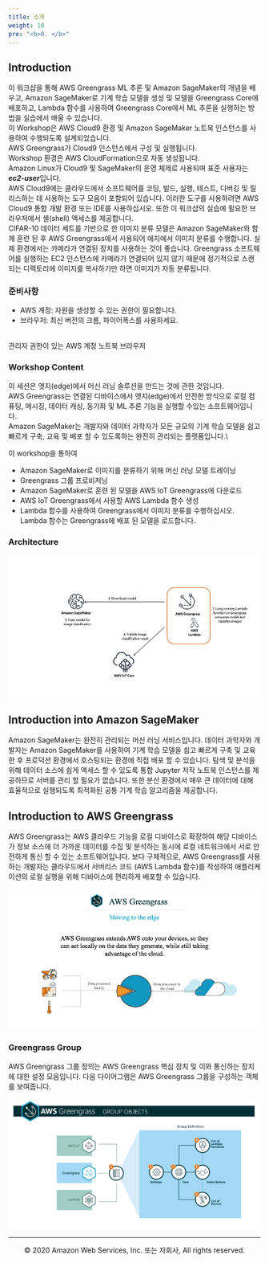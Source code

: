 ```yaml
---
title: 소개
weight: 10
pre: "<b>0. </b>"
---
```


## Introduction

이 워크샵을 통해 AWS Greengrass ML 추론 및 Amazon SageMaker의 개념을 배우고, Amazon SageMaker로 기계 학습 모델을 생성 및 모델을 Greengrass Core에 배포하고, Lambda 함수를 사용하여 Greengrass Core에서 ML 추론을 실행하는 방법을 실습에서 배울 수 있습니다. \
이 Workshop은 AWS Cloud9 환경 및 Amazon SageMaker 노트북 인스턴스를 사용하여 수행되도록 설계되었습니다.\
AWS Greengrass가 Cloud9 인스턴스에서 구성 및 실행됩니다. \
Workshop 환경은 AWS CloudFormation으로 자동 생성됩니다. \
Amazon Linux가 Cloud9 및 SageMaker의 운영 체제로 사용되며 표준 사용자는 ***ec2-user***입니다. \
AWS Cloud9에는 클라우드에서 소프트웨어를 코딩, 빌드, 실행, 테스트, 디버깅 및 릴리스하는 데 사용하는 도구 모음이 포함되어 있습니다. 이러한 도구를 사용하려면 AWS Cloud9 통합 개발 환경 또는 IDE를 사용하십시오. 또한 이 워크샵의 실습에 필요한 브라우저에서 셸(shell) 액세스를 제공합니다. \
CIFAR-10 데이터 세트를 기반으로 한 이미지 분류 모델은 Amazon SageMaker와 함께 훈련 된 후 AWS Greengrass에서 사용되어 에지에서 이미지 분류를 수행합니다. 실제 환경에서는 카메라가 연결된 장치를 사용하는 것이 좋습니다. Greengrass 소프트웨어를 실행하는 EC2 인스턴스에 카메라가 연결되어 있지 않기 때문에 정기적으로 스캔되는 디렉토리에 이미지를 복사하기만 하면 이미지가 자동 분류됩니다.

### 준비사항

* AWS 계정: 자원을 생성할 수 있는 권한이 필요합니다.<br/>
* 브라우저: 최신 버전의 크롬, 파이어폭스를 사용하세요.<br/><br/>

관리자 권한이 있는 AWS 계정
노트북
브라우저

### Workshop Content

이 세션은 엣지(edge)에서 머신 러닝 솔루션을 만드는 것에 관한 것입니다.\
AWS Greengrass는 연결된 디바이스에서 엣지(edge)에서 안전한 방식으로 로컬 컴퓨팅, 메시징, 데이터 캐싱, 동기화 및 ML 추론 기능을 실행할 수있는 소프트웨어입니다.\
Amazon SageMaker는 개발자와 데이터 과학자가 모든 규모의 기계 학습 모델을 쉽고 빠르게 구축, 교육 및 배포 할 수 있도록하는 완전히 관리되는 플랫폼입니다.\

이 workshop을 통하여

* Amazon SageMaker로 이미지를 분류하기 위해 머신 러닝 모델 트레이닝
* Greengrass 그룹 프로비저닝
* Amazon SageMaker로 훈련 된 모델을 AWS IoT Greengrass에 다운로드
* AWS IoT Greengrass에서 사용할 AWS Lambda 함수 생성
* Lambda 함수를 사용하여 Greengrass에서 이미지 분류를 수행하십시오. Lambda 함수는 Greengrass에 배포 된 모델을 로드합니다.

### Architecture

![intro_image2.jpg](images/intro_image0.jpg)

## Introduction into Amazon SageMaker

Amazon SageMaker는 완전히 관리되는 머신 러닝 서비스입니다. 데이터 과학자와 개발자는 Amazon SageMaker를 사용하여 기계 학습 모델을 쉽고 빠르게 구축 및 교육 한 후 프로덕션 환경에서 호스팅되는 환경에 직접 배포 할 수 있습니다.
탐색 및 분석을 위해 데이터 소스에 쉽게 액세스 할 수 있도록 통합 Jupyter 저작 노트북 인스턴스를 제공하므로 서버를 관리 할 필요가 없습니다. 또한 분산 환경에서 매우 큰 데이터에 대해 효율적으로 실행되도록 최적화된 공통 기계 학습 알고리즘을 제공합니다.

## Introduction to AWS Greengrass

AWS Greengrass는 AWS 클라우드 기능을 로컬 디바이스로 확장하여 해당 디바이스가 정보 소스에 더 가까운 데이터를 수집 및 분석하는 동시에 로컬 네트워크에서 서로 안전하게 통신 할 수 있는 소프트웨어입니다. 보다 구체적으로, AWS Greengrass를 사용하는 개발자는 클라우드에서 서버리스 코드 (AWS Lambda 함수)를 작성하여 애플리케이션의 로컬 실행을 위해 디바이스에 편리하게 배포할 수 있습니다.

![intro_image1.png](images/intro_image1.png)

### Greengrass Group

AWS Greengrass 그룹 정의는 AWS Greengrass 핵심 장치 및 이와 통신하는 장치에 대한 설정 모음입니다. 다음 다이어그램은 AWS Greengrass 그룹을 구성하는 객체를 보여줍니다.

![intro_image2.png](images/intro_image2.png)


---
<p align="center">
© 2020 Amazon Web Services, Inc. 또는 자회사, All rights reserved.
</p>
